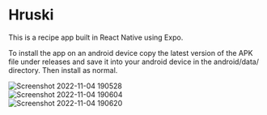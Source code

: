 # Hruski

This is a recipe app built in React Native using Expo. 

To install the app on an android device copy the latest version of the APK file under releases and save it into your android device in the android/data/ directory. Then install as normal.


![Screenshot 2022-11-04 190528](https://user-images.githubusercontent.com/110594847/200045467-42253603-2d24-425f-a8ca-7f5901d2bac8.jpg)    
![Screenshot 2022-11-04 190604](https://user-images.githubusercontent.com/110594847/200045480-0c711475-6e1a-4f5c-b226-fc35413e7f3e.jpg)   
![Screenshot 2022-11-04 190620](https://user-images.githubusercontent.com/110594847/200045490-a65482d1-f65b-47d9-ac94-5429ad479b37.jpg)
